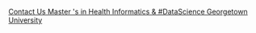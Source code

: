 [Contact Us   Master 's in Health Informatics & #DataScience   Georgetown University](https://qi.tc/qi/120880)